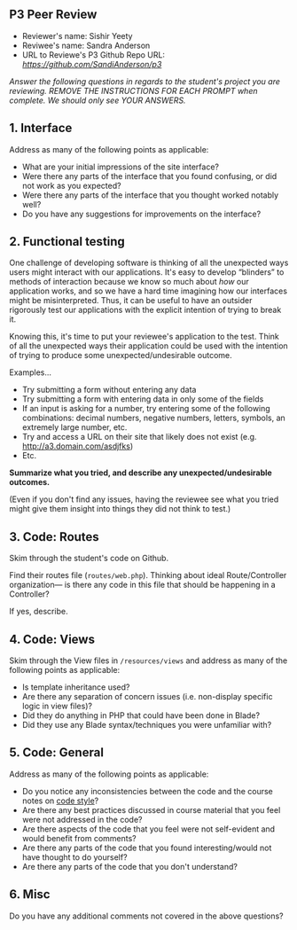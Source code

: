 ## P3 Peer Review

+ Reviewer's name: Sishir Yeety
+ Reviwee's name:  Sandra Anderson
+ URL to Reviewe's P3 Github Repo URL: *<https://github.com/SandiAnderson/p3>*

*Answer the following questions in regards to the student's project you are reviewing. REMOVE THE INSTRUCTIONS FOR EACH PROMPT when complete. We should only see YOUR ANSWERS.*

## 1. Interface
Address as many of the following points as applicable:

+ What are your initial impressions of the site interface?
+ Were there any parts of the interface that you found confusing, or did not work as you expected?
+ Were there any parts of the interface that you thought worked notably well?
+ Do you have any suggestions for improvements on the interface?


## 2. Functional testing
One challenge of developing software is thinking of all the unexpected ways users might interact with our applications. It's easy to develop &ldquo;blinders&rdquo; to methods of interaction because we know so much about *how* our application works, and so we have a hard time imagining how our interfaces might be misinterpreted. Thus, it can be useful to have an outsider rigorously test our applications with the explicit intention of trying to break it.

Knowing this, it's time to put your reviewee's application to the test. Think of all the unexpected ways their application could be used with the intention of trying to produce some unexpected/undesirable outcome.

Examples...
+ Try submitting a form without entering any data
+ Try submitting a form with entering data in only some of the fields
+ If an input is asking for a number, try entering some of the following combinations: decimal numbers, negative numbers, letters, symbols, an extremely large number, etc.
+ Try and access a URL on their site that likely does not exist (e.g. http://a3.domain.com/asdjfks)
+ Etc.

__Summarize what you tried, and describe any unexpected/undesirable outcomes.__

(Even if you don't find any issues, having the reviewee see what you tried might give them insight into things they did not think to test.)



## 3. Code: Routes
Skim through the student's code on Github.

Find their routes file (`routes/web.php`). Thinking about ideal Route/Controller organization&mdash; is there any code in this file that should be happening in a Controller?

If yes, describe.

## 4. Code: Views
Skim through the View files in `/resources/views` and address as many of the following points as applicable:

+ Is template inheritance used?
+ Are there any separation of concern issues (i.e. non-display specific logic in view files)?
+ Did they do anything in PHP that could have been done in Blade?
+ Did they use any Blade syntax/techniques you were unfamiliar with?

## 5. Code: General
Address as many of the following points as applicable:

+ Do you notice any inconsistencies between the code and the course notes on [code style](https://github.com/susanBuck/dwa15-fall2018/blob/master/misc/code-style.md)?
+ Are there any best practices discussed in course material that you feel were not addressed in the code?
+ Are there aspects of the code that you feel were not self-evident and would benefit from comments?
+ Are there any parts of the code that you found interesting/would not have thought to do yourself?
+ Are there any parts of the code that you don't understand?

## 6. Misc
Do you have any additional comments not covered in the above questions?
